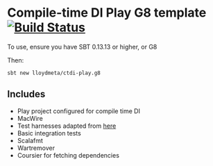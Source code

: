 # Compile-time DI Play G8 template [![Build Status](https://travis-ci.org/lloydmeta/ctdi-play.g8.svg?branch=master)](https://travis-ci.org/lloydmeta/ctdi-play.g8)

To use, ensure you have SBT 0.13.13 or higher, or G8

Then:

```
sbt new lloydmeta/ctdi-play.g8
```

## Includes

- Play project configured for compile time DI
- MacWire
- Test harnesses adapted from [here](https://github.com/playframework/play-scala-compile-di-with-tests)
- Basic integration tests
- Scalafmt
- Wartremover
- Coursier for fetching dependencies